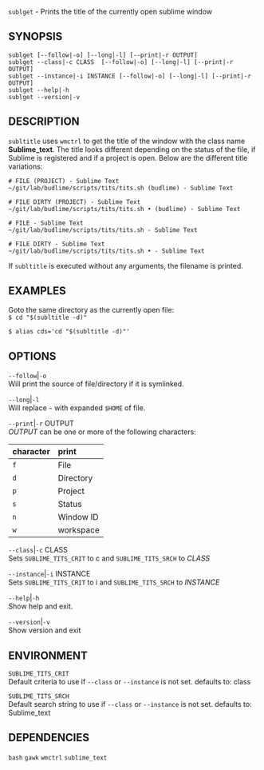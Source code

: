 `sublget` - Prints the title of the currently open sublime window

SYNOPSIS
--------
```text
sublget [--follow|-o] [--long|-l] [--print|-r OUTPUT]
sublget --class|-c CLASS  [--follow|-o] [--long|-l] [--print|-r OUTPUT]
sublget --instance|-i INSTANCE [--follow|-o] [--long|-l] [--print|-r OUTPUT] 
sublget --help|-h
sublget --version|-v
```

DESCRIPTION
-----------
`subltitle` uses `wmctrl` to get the title of the
window with the class name **Sublime_text**. The
title looks different depending on the status of
the file, if Sublime is registered and if a
project is open. Below are the different title
variations:  

``` text
# FILE (PROJECT) - Sublime Text
~/git/lab/budlime/scripts/tits/tits.sh (budlime) - Sublime Text

# FILE DIRTY (PROJECT) - Sublime Text
~/git/lab/budlime/scripts/tits/tits.sh • (budlime) - Sublime Text

# FILE - Sublime Text
~/git/lab/budlime/scripts/tits/tits.sh - Sublime Text

# FILE DIRTY - Sublime Text
~/git/lab/budlime/scripts/tits/tits.sh • - Sublime Text
```


If `subltitle` is executed without any arguments,
the filename is printed.

EXAMPLES
--------


Goto the same directory as the currently open
file:  
`$ cd "$(subltitle -d)"`  

`$ alias cds='cd "$(subltitle -d)"'`  


OPTIONS
-------

`--follow`|`-o`  
Will print the source of file/directory if it is
symlinked.

`--long`|`-l`  
Will replace `~` with expanded `$HOME` of file.

`--print`|`-r` OUTPUT  
*OUTPUT* can be one or more of the following 
characters:  

|character | print
|:---------|:-----
|`f`       | File  
|`d`       | Directory  
|`p`       | Project  
|`s`       | Status  
|`n`       | Window ID  
|`w`       | workspace  



`--class`|`-c` CLASS  
Sets `SUBLIME_TITS_CRIT` to c and
`SUBLIME_TITS_SRCH` to *CLASS*

`--instance`|`-i` INSTANCE  
Sets `SUBLIME_TITS_CRIT` to i and
`SUBLIME_TITS_SRCH` to *INSTANCE*

`--help`|`-h`  
Show help and exit.

`--version`|`-v`  
Show version and exit


ENVIRONMENT
-----------

`SUBLIME_TITS_CRIT`  
Default criteria to use if `--class` or
`--instance` is not set.
defaults to: class

`SUBLIME_TITS_SRCH`  
Default search string to use if `--class` or
`--instance` is not set.
defaults to: Sublime_text

DEPENDENCIES
------------
`bash`
`gawk`
`wmctrl`
`sublime_text`



